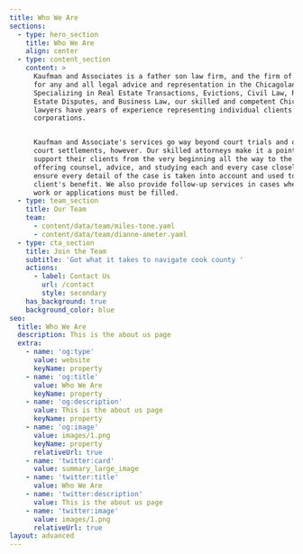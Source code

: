```yaml
---
title: Who We Are
sections:
  - type: hero_section
    title: Who We Are
    align: center
  - type: content_section
    content: >
      Kaufman and Associates is a father son law firm, and the firm of choice
      for any and all legal advice and representation in the Chicagoland Area.
      Specializing in Real Estate Transactions, Evictions, Civil Law, Real
      Estate Disputes, and Business Law, our skilled and competent Chicago
      lawyers have years of experience representing individual clients and
      corporations.


      Kaufman and Associate's services go way beyond court trials and out of
      court settlements, however. Our skilled attorneys make it a point to
      support their clients from the very beginning all the way to the very end,
      offering counsel, advice, and studying each and every case closely to
      ensure every detail of the case is taken into account and used to their
      client's benefit. We also provide follow-up services in cases where paper
      work or applications must be filled.
  - type: team_section
    title: Our Team
    team:
      - content/data/team/miles-tone.yaml
      - content/data/team/dianne-ameter.yaml
  - type: cta_section
    title: Join the Team
    subtitle: 'Got what it takes to navigate cook county '
    actions:
      - label: Contact Us
        url: /contact
        style: secondary
    has_background: true
    background_color: blue
seo:
  title: Who We Are
  description: This is the about us page
  extra:
    - name: 'og:type'
      value: website
      keyName: property
    - name: 'og:title'
      value: Who We Are
      keyName: property
    - name: 'og:description'
      value: This is the about us page
      keyName: property
    - name: 'og:image'
      value: images/1.png
      keyName: property
      relativeUrl: true
    - name: 'twitter:card'
      value: summary_large_image
    - name: 'twitter:title'
      value: Who We Are
    - name: 'twitter:description'
      value: This is the about us page
    - name: 'twitter:image'
      value: images/1.png
      relativeUrl: true
layout: advanced
---
```

